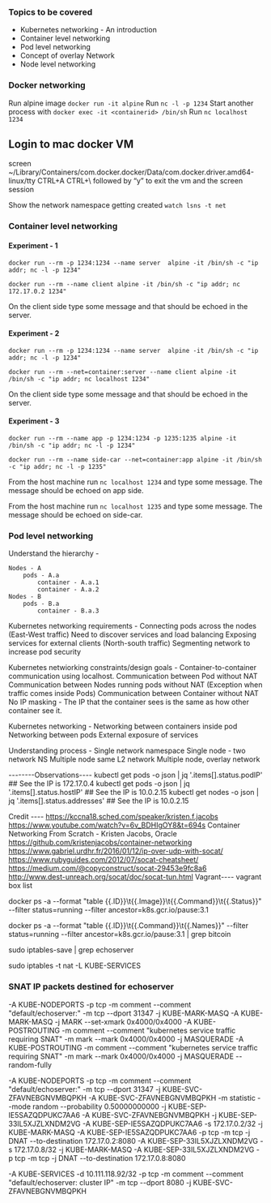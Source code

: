 ### Topics to be covered
- Kubernetes networking - An introduction
- Container level networking
- Pod level networking
- Concept of overlay Network
- Node level networking


### Docker networking
Run alpine image `docker run -it alpine`
Run `nc -l -p 1234`
Start another process with `docker exec -it <containerid> /bin/sh`
Run `nc localhost 1234`



## Login to mac docker VM
screen ~/Library/Containers/com.docker.docker/Data/com.docker.driver.amd64-linux/tty
CTRL+A CTRL+\ followed by “y” to exit the vm and the screen session

Show the network namespace getting created `watch lsns -t net`




### Container level networking

#### Experiment - 1 

`docker run --rm -p 1234:1234 --name server  alpine -it /bin/sh -c "ip addr; nc -l -p 1234"`

`docker run --rm --name client alpine -it /bin/sh -c "ip addr; nc 172.17.0.2 1234"`

On the client side type some message and that should be echoed in the server.

#### Experiment - 2 

`docker run --rm -p 1234:1234 --name server  alpine -it /bin/sh -c "ip addr; nc -l -p 1234"`

`docker run --rm --net=container:server --name client alpine -it /bin/sh -c "ip addr; nc localhost 1234"`

On the client side type some message and that should be echoed in the server.

#### Experiment - 3

`docker run --rm --name app -p 1234:1234 -p 1235:1235 alpine -it /bin/sh -c "ip addr; nc -l -p 1234"`

`docker run --rm --name side-car --net=container:app alpine -it /bin/sh -c "ip addr; nc -l -p 1235"`

From the host machine run `nc localhost 1234` and type some message. The message should be echoed on app side.

From the host machine run `nc localhost 1235` and type some message. The message should be echoed on side-car.


### Pod level networking















Understand the hierarchy - 

	Nodes - A
		pods - A.a
			container - A.a.1
			container - A.a.2
	Nodes - B
		pods - B.a
			container - B.a.3

Kubernetes networking requirements - 
	Connecting pods across the nodes (East-West traffic)
	Need to discover services and load balancing
	Exposing services for external clients (North-south traffic)
	Segmenting network to increase pod security

Kubernetes netwiorking constraints/design goals - 
	Container-to-container communication using localhost.
	Communication between Pod without NAT
	Communication between Nodes running pods without NAT (Exception when traffic comes inside Pods)
	Communication between Container without NAT
	No IP masking - The IP that the container sees is the same as how other container see it.


Kubernetes networking - 
	Networking between containers inside pod
	Networking between pods
	External exposure of services

Understanding process - 
	Single network namespace
	Single node - two network NS
	Multiple node same L2 network
	Multiple node, overlay network



--------Observations----
kubectl get pods -o json | jq '.items[].status.podIP' ## See the IP is 172.17.0.4
kubectl get pods -o json | jq '.items[].status.hostIP' ## See the IP is 10.0.2.15
kubectl get nodes -o json | jq '.items[].status.addresses' ## See the IP is 10.0.2.15





Credit ----
https://kccna18.sched.com/speaker/kristen.f.jacobs
https://www.youtube.com/watch?v=6v_BDHIgOY8&t=694s Container Networking From Scratch - Kristen Jacobs, Oracle
https://github.com/kristenjacobs/container-networking
https://www.gabriel.urdhr.fr/2016/01/12/ip-over-udp-with-socat/
https://www.rubyguides.com/2012/07/socat-cheatsheet/
https://medium.com/@copyconstruct/socat-29453e9fc8a6
http://www.dest-unreach.org/socat/doc/socat-tun.html
Vagrant----
vagrant box list

docker ps -a --format "table {{.ID}}\t{{.Image}}\t{{.Command}}\t{{.Status}}" --filter status=running --filter ancestor=k8s.gcr.io/pause:3.1

docker ps -a --format "table {{.ID}}\t{{.Command}}\t{{.Names}}" --filter status=running --filter ancestor=k8s.gcr.io/pause:3.1 | grep bitcoin

sudo iptables-save | grep echoserver

sudo iptables -t nat -L  KUBE-SERVICES


### SNAT IP packets destined for echoserver
-A KUBE-NODEPORTS -p tcp -m comment --comment "default/echoserver:" -m tcp --dport 31347 -j KUBE-MARK-MASQ
-A KUBE-MARK-MASQ -j MARK --set-xmark 0x4000/0x4000
-A KUBE-POSTROUTING -m comment --comment "kubernetes service traffic requiring SNAT" -m mark --mark 0x4000/0x4000 -j MASQUERADE
-A KUBE-POSTROUTING -m comment --comment "kubernetes service traffic requiring SNAT" -m mark --mark 0x4000/0x4000 -j MASQUERADE --random-fully


-A KUBE-NODEPORTS -p tcp -m comment --comment "default/echoserver:" -m tcp --dport 31347 -j KUBE-SVC-ZFAVNEBGNVMBQPKH
-A KUBE-SVC-ZFAVNEBGNVMBQPKH -m statistic --mode random --probability 0.50000000000 -j KUBE-SEP-IE5SAZQDPUKC7AA6
-A KUBE-SVC-ZFAVNEBGNVMBQPKH -j KUBE-SEP-33IL5XJZLXNDM2VG
-A KUBE-SEP-IE5SAZQDPUKC7AA6 -s 172.17.0.2/32 -j KUBE-MARK-MASQ
-A KUBE-SEP-IE5SAZQDPUKC7AA6 -p tcp -m tcp -j DNAT --to-destination 172.17.0.2:8080
-A KUBE-SEP-33IL5XJZLXNDM2VG -s 172.17.0.8/32 -j KUBE-MARK-MASQ
-A KUBE-SEP-33IL5XJZLXNDM2VG -p tcp -m tcp -j DNAT --to-destination 172.17.0.8:8080

-A KUBE-SERVICES -d 10.111.118.92/32 -p tcp -m comment --comment "default/echoserver: cluster IP" -m tcp --dport 8080 -j KUBE-SVC-ZFAVNEBGNVMBQPKH


